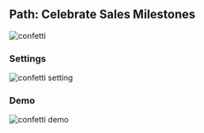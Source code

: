 ## Path: Celebrate Sales Milestones

![confetti](https://releasenotes.docs.salesforce.com/en-us/summer19/release-notes/release_notes/images/sales_path_celebration.png)

### Settings
![confetti setting](img/confetti-1.png)

### Demo
![confetti demo](img/pathsettings-1.gif)
